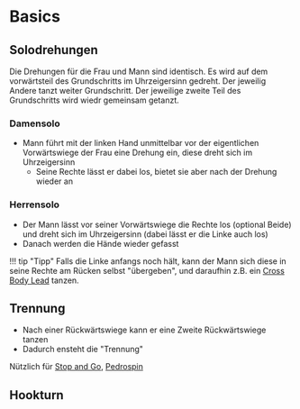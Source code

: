 
# Basics

## Solodrehungen

Die Drehungen für die Frau und Mann sind identisch. Es wird auf dem vorwärtsteil des Grundschritts im Uhrzeigersinn gedreht. Der jeweilig Andere tanzt weiter Grundschritt. Der jeweilige zweite Teil des Grundschritts wird wiedr gemeinsam getanzt.

### Damensolo

- Mann führt mit der linken Hand unmittelbar vor der eigentlichen Vorwärtswiege der Frau eine Drehung ein, diese dreht sich im Uhrzeigersinn
    - Seine Rechte lässt er dabei los, bietet sie aber nach der Drehung wieder an

### Herrensolo

- Der Mann lässt vor seiner Vorwärtswiege die Rechte los (optional Beide) und dreht sich im Uhrzeigersinn (dabei lässt er die Linke auch los)
- Danach werden die Hände wieder gefasst

!!! tip "Tipp"
    Falls die Linke anfangs noch hält, kann der Mann sich diese in seine Rechte am Rücken selbst "übergeben", und daraufhin z.B. ein [Cross Body Lead](Cross%20Body%20Lead.md) tanzen.

## Trennung

- Nach einer Rückwärtswiege kann er eine Zweite Rückwärtswiege tanzen
- Dadurch ensteht die "Trennung"

Nützlich für [Stop and Go](Stop%20and%20Go.md), [Pedrospin](Pedrospin.md)

## Hookturn
